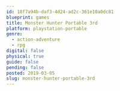 ```yaml
---
id: 18f7a94b-daf3-4d24-ad2c-361e10a0dc81
blueprint: games
title: Monster Hunter Portable 3rd
platform: playstation-portable
genre:
  - action-adventure
  - rpg
digital: false
physical: true
guide: false
pending: false
posted: 2019-03-05
slug: monster-hunter-portable-3rd
---
```

